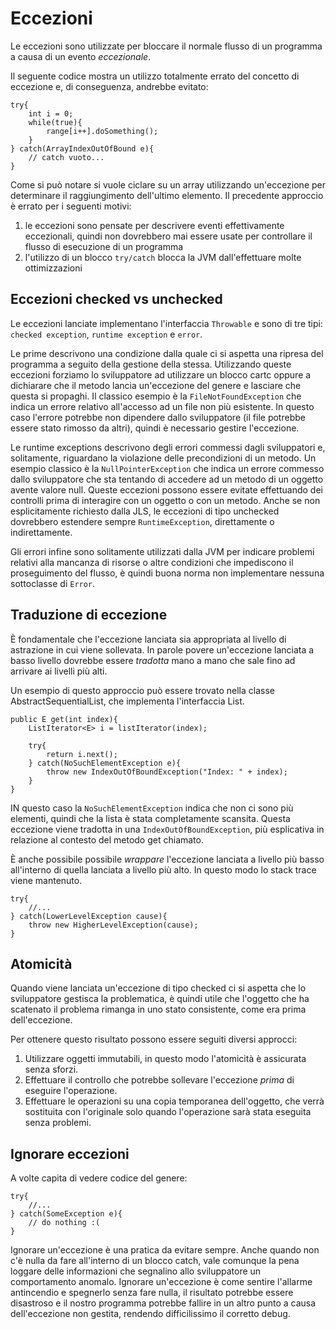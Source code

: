 # Eccezioni

Le eccezioni sono utilizzate per bloccare il normale flusso di un programma a causa di un evento _eccezionale_.

Il seguente codice mostra un utilizzo totalmente errato del concetto di eccezione e, di conseguenza, andrebbe evitato:
```
try{
    int i = 0;
    while(true){
        range[i++].doSomething();
    }
} catch(ArrayIndexOutOfBound e){
    // catch vuoto...
} 
```

Come si può notare si vuole ciclare su un array utilizzando un'eccezione per determinare il raggiungimento dell'ultimo elemento.
Il precedente approccio è errato per i seguenti motivi:

1. le eccezioni sono pensate per descrivere eventi effettivamente eccezionali, quindi non dovrebbero mai essere usate per controllare il flusso di esecuzione di un programma
2. l'utilizzo di un blocco `try/catch` blocca la JVM dall'effettuare molte ottimizzazioni 

## Eccezioni checked vs unchecked

Le eccezioni lanciate implementano l'interfaccia `Throwable` e sono di tre tipi: `checked exception`, `runtime exception` e `error`.

Le prime descrivono una condizione dalla quale ci si aspetta una ripresa del programma a seguito della gestione della stessa. Utilizzando queste eccezioni forziamo lo sviluppatore ad utilizzare un blocco cartc oppure a dichiarare che il metodo lancia un'eccezione del genere e lasciare che questa si propaghi. Il classico esempio è la `FileNotFoundException` che indica un errore relativo all'accesso ad un file non più esistente. In questo caso l'errore potrebbe non dipendere dallo sviluppatore (il file potrebbe essere stato rimosso da altri), quindi è necessario gestire l'eccezione.

Le runtime exceptions descrivono degli errori commessi dagli sviluppatori e, solitamente, riguardano la violazione delle precondizioni di un metodo. Un esempio classico è la `NullPointerException` che indica un errore commesso dallo sviluppatore che sta tentando di accedere ad un metodo di un oggetto avente valore null. Queste eccezioni possono essere evitate effettuando dei controlli prima di interagire con un oggetto o con un metodo. Anche se non esplicitamente richiesto dalla JLS, le eccezioni di tipo unchecked dovrebbero estendere sempre `RuntimeException`, direttamente o indirettamente. 

Gli errori infine sono solitamente utilizzati dalla JVM per indicare problemi relativi alla mancanza di risorse o altre condizioni che impediscono il proseguimento del flusso, è quindi buona norma non implementare nessuna sottoclasse di `Error`.

## Traduzione di eccezione

È fondamentale che l'eccezione lanciata sia appropriata al livello di astrazione in cui viene sollevata.
In parole povere un'eccezione lanciata a basso livello dovrebbe essere _tradotta_ mano a mano che sale fino ad arrivare ai livelli più alti.

Un esempio di questo approccio può essere trovato nella classe AbstractSequentialList, che implementa l'interfaccia List.

```
public E get(int index){
    ListIterator<E> i = listIterator(index);

    try{
        return i.next();
    } catch(NoSuchElementException e){
        throw new IndexOutOfBoundException("Index: " + index);
    }
} 
```

IN questo caso la `NoSuchElementException` indica che non ci sono più elementi, quindi che la lista è stata completamente scansita. Questa eccezione viene tradotta in una `IndexOutOfBoundException`, più esplicativa in relazione al contesto del metodo get chiamato.

È anche possibile possibile _wrappare_ l'eccezione lanciata a livello più basso all'interno di quella lanciata a livello più alto. In questo modo lo stack trace viene mantenuto.

```
try{
    //...
} catch(LowerLevelException cause){
    throw new HigherLevelException(cause);
}
``` 

## Atomicità

Quando viene lanciata un'eccezione di tipo checked ci si aspetta che lo sviluppatore gestisca la problematica, è quindi utile che l'oggetto che ha scatenato il problema rimanga in uno stato consistente, come era prima dell'eccezione.

Per ottenere questo risultato possono essere seguiti diversi approcci:

1. Utilizzare oggetti immutabili, in questo modo l'atomicità è assicurata senza sforzi.
2. Effettuare il controllo che potrebbe sollevare l'eccezione _prima_ di eseguire l'operazione.
3. Effettuare le operazioni su una copia temporanea dell'oggetto, che verrà sostituita con l'originale solo quando l'operazione sarà stata eseguita senza problemi.

## Ignorare eccezioni

A volte capita di vedere codice del genere:
```
try{
    //...
} catch(SomeException e){
    // do nothing :( 
}
```

Ignorare un'eccezione è una pratica da evitare sempre. Anche quando non c'è nulla da fare all'interno di un blocco catch, vale comunque la pena loggare delle informazioni che segnalino allo sviluppatore un comportamento anomalo.
Ignorare un'eccezione è come sentire l'allarme antincendio e spegnerlo senza fare nulla, il risultato potrebbe essere disastroso e il nostro programma potrebbe fallire in un altro punto a causa dell'eccezione non gestita, rendendo difficilissimo il corretto debug.
